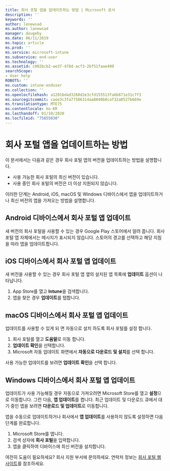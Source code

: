 ```yaml
---
title: 회사 포털 앱을 업데이트하는 방법 | Microsoft 문서
description: ''
keywords: ''
author: lenewsad
ms.author: lanewsad
manager: dougeby
ms.date: 06/11/2019
ms.topic: article
ms.prod: ''
ms.service: microsoft-intune
ms.subservice: end-user
ms.technology: ''
ms.assetid: c002bcb2-ae37-478d-acf3-2bf51faae490
searchScope:
- User help
ROBOTS: ''
ms.custom: intune-enduser
ms.collection: ''
ms.openlocfilehash: a12016dad3268d2e3cfd155513fa6b671e31c7f3
ms.sourcegitcommit: caee3c3fa77586314aa8040b0caf32a0527b669e
ms.translationtype: MTE75
ms.contentlocale: ko-KR
ms.lasthandoff: 01/10/2020
ms.locfileid: "75855030"
---
```

# <a name="how-to-update-the-company-portal-app"></a>회사 포털 앱을 업데이트하는 방법

이 문서에서는 다음과 같은 경우 회사 포털 앱의 버전을 업데이트하는 방법을 설명합니다.  
* 사용 가능한 회사 포털의 최신 버전이 있습니다.
* 사용 중인 회사 포털의 버전은 더 이상 지원되지 않습니다.

이러한 단계는 Android, iOS, macOS 및 Windows 디바이스에서 앱을 업데이트하거나 최신 버전의 앱을 가져오는 방법을 설명합니다.    

## <a name="update-the-company-portal-app-on-your-android-device"></a>Android 디바이스에서 회사 포털 앱 업데이트  

새 버전의 회사 포털을 사용할 수 있는 경우 Google Play 스토어에서 알려 줍니다. 회사 포털 앱 자체에서는 메시지가 표시되지 않습니다. 스토어의 경고를 선택하고 해당 지침을 따라 앱을 업데이트합니다. 

## <a name="update-the-company-portal-app-on-your-ios-device"></a>iOS 디바이스에서 회사 포털 앱 업데이트  

새 버전을 사용할 수 있는 경우 회사 포털 앱 옆의 설치된 앱 목록에 **업데이트** 옵션이 나타납니다.  

1. App Store를 열고 **Intune**을 검색합니다.  
2. 앱을 찾은 경우 **업데이트**를 탭합니다.  

## <a name="update-the-company-portal-app-on-your-macos-device"></a>macOS 디바이스에서 회사 포털 앱 업데이트

업데이트를 사용할 수 있게 되 면 자동으로 설치 하도록 회사 포털를 설정 합니다. 

1. 회사 포털를 열고 **도움말**로 이동 합니다. 
2. **업데이트 확인**을 선택합니다. 
3. Microsoft 자동 업데이트 화면에서 **자동으로 다운로드 및 설치**를 선택 합니다. 

사용 가능한 업데이트를 보려면 **업데이트 확인**을 선택 합니다.  

## <a name="update-the-company-portal-app-on-your-windows-device"></a>Windows 디바이스에서 회사 포털 앱 업데이트
업데이트가 사용 가능해질 경우 자동으로 가져오려면 Microsoft Store를 열고 **설정**으로 이동합니다. 그런 다음, **앱 업데이트**를 켭니다. 최근 업데이트 및 다운로드 큐에서 대기 중인 앱을 보려면 **다운로드 및 업데이트**로 이동합니다.  

앱을 수동으로 업데이트하거나 회사에서 **앱 업데이트**를 사용하지 않도록 설정하면 다음 단계를 완료합니다.  
1. Microsoft Store를 엽니다.
2. 검색 상자에 **회사 포털**을 입력합니다.
3. 앱을 클릭하여 디바이스에 최신 버전을 설치합니다. 


여전히 도움이 필요하세요? 회사 지원 부서에 문의하세요. 연락처 정보는 [회사 포털 웹 사이트](https://go.microsoft.com/fwlink/?linkid=2010980)를 참조하세요.
